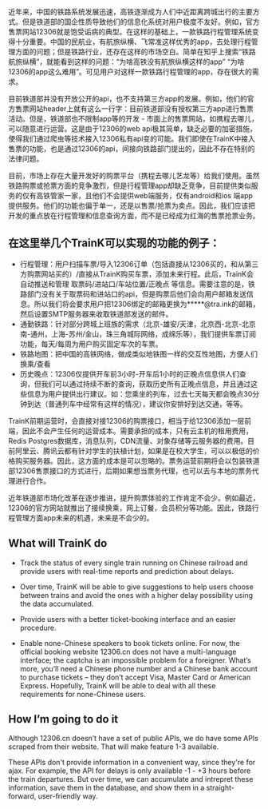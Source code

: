 近年来，中国的铁路系统发展迅速，高铁逐渐成为人们中近距离跨城出行的主要方式。但是铁道部的国企性质导致他们的信息化系统对用户极度不友好。例如，官方售票网站12306就是饱受诟病的典型。在这样的基础上，一款铁路行程管理系统变得十分重要。中国的民航业，有航旅纵横、飞常准这样优秀的app，去处理行程管理方面的问题；但是铁路行业，还存在这样的市场空白。简单在知乎上搜索“铁路 航旅纵横”，就能看到这样的问题：“为啥高铁没有航旅纵横这样的app” “为啥12306的app这么难用”。可见用户对这样一款铁路行程管理的app，存在很大的需求。

目前铁道部并没有开放公开的api，也不支持第三方app的发展。例如，他们的官方售票网站header上就有这么一行字：目前铁道部没有授权第三方app进行售票活动。但是，铁道部也不限制app等的开发 - 市面上的售票网站，如携程去哪儿，可以随意进行运营。这是由于12306的web api极其简单，缺乏必要的加密措施，使得我们通过爬虫等技术接入12306私有api变的可能。我们即使在TrainK中接入售票的功能，也是通过12306的api，间接向铁路部门提出的，因此不存在特别的法律问题。

目前，市场上存在大量开发好的购票平台（携程去哪儿艺龙等）给我们使用。虽然铁路购票或抢票方面的竞争激烈，但是行程管理app却缺乏竞争，目前提供类似服务的仅有高铁管家一家，且他们不会提供web端服务，仅有android和ios 端app提供服务。他们的功能也偏于单一，还是以售票/抢票为卖点。因此，我们应该把开发的重点放在行程管理和信息查询方面，而不是已经成为红海的售票抢票业务。

## 在这里举几个TrainK可以实现的功能的例子：
* 行程管理：用户扫描车票/导入12306订单（包括直接从12306买的，和从第三方购票网站买的）/直接从TrainK购买车票，添加未来行程。此后，TrainK会自动推送和管理 取票码/进站口/车站位置/正晚点 等信息。需要注意的是，铁路部门没有关于取票码和进站口的api，但是购票后他们会向用户邮箱发送信息。所以我们将会要求用户把12306绑定的邮箱更换为*****@tra.ink的邮箱，然后设置SMTP服务器来收取铁道部发送的邮件。
* 通勤铁路：针对部分跨城上班族的需求（北京-雄安/天津，北京西-北京-北京南-通州，上海-苏州/金山，珠三角城际网络，成绵乐等），我们提供车票订阅功能，每天/每周为用户购买固定车次的车票。
* 铁路地图：把中国的高铁网络，做成类似地铁图一样的交互性地图，方便人们换乘/查看
* 历史晚点：12306仅提供开车前3小时-开车后1小时的正晚点信息供人们查询，但我们可以通过持续不断的查询，获取历史所有正晚点信息，并且通过这些信息为用户提供出行建议。如：您乘坐的列车，过去七天每天都会晚点30分钟到达（普通列车中经常有这样的情况），建议你安排好到达交通，等等。

TrainK前期运营时，会直接对接12306的购票接口，相当于给12306添加一层前端，因此不会产生任何的运营成本。需要承担的成本，只有云主机的租用费用，Redis Postgres数据库，消息队列，CDN流量、对象存储等云服务器的费用。目前阿里云、腾讯云都有针对学生的扶植计划，如果是在校大学生，可以以极低的价格购买服务器。因此，这方面的成本是可以忽略的。票务运营前期将会以包装铁道部12306售票接口的方式进行，后期如果想当票务代理，也可以去与本地的票务代理进行合作。

近年铁道部市场化改革在逐步推进，提升购票体验的工作肯定不会少。例如最近，12306的官方网站就推出了接续换乘，网上订餐，会员积分等功能。因此，铁路行程管理方面app未来的机遇，未来是不会少的。

## What will TrainK do

* Track the status of every single train running on Chinese railroad and provide users with real-time reports and prediction about delays.

* Over time, TrainK will be able to give suggestions to help users choose between trains and avoid the ones with a higher delay possibility using the data accumulated.

* Provide users with a better ticket-booking interface and an easier procedure.

* Enable none-Chinese speakers to book tickets online. For now, the official booking website 12306.cn does not have a multi-language interface; the captcha is an impossible problem for a foreigner. What’s more, you’ll need a Chinese phone number and a Chinese bank account to purchase tickets – they don’t accept Visa, Master Card or American Express. Hopefully, TrainK will be able to deal with all these requirements for none-Chinese users.

## How I’m going to do it

Although 12306.cn doesn’t have a set of public APIs, we do have some APIs scraped from their website. That will make feature 1-3 available.

These APIs don't provide information in a convenient way, since they're for ajax. For example, the API for delays is only available -1 - +3 hours before the train departures. But over time, we can accumulate and intrepret these information, save them in the database, and show them in a straight-forward, user-friendly way.
